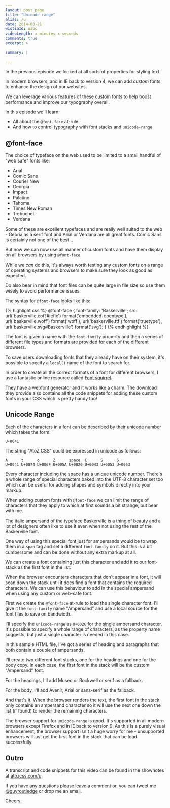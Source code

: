 ```yaml
---
layout: post_page
title: "Unicode-range"
alias: /u
date: 2014-08-21
wistiaId: uabc
videoLength: x minutes x seconds
comments: true
excerpt: >
  
summary: |
  
---
```


In the previous episode we looked at all sorts of properties for styling
text. 

In modern browsers, and in IE back to version 4, we can add *custom*
fonts to enhance the design of our websites.

We can leverage various features of these custom fonts to help boost
performance and improve our typography overall.

In this episode we'll learn:

* All about the `@font-face` at-rule
* And how to control typography with font stacks and `unicode-range`

## @font-face

The choice of typeface on the web used to be limited to a small handful
of "web safe" fonts like:

* Arial
* Comic Sans
* Courier New
* Georgia
* Impact
* Palatino
* Tahoma
* Times New Roman
* Trebuchet
* Verdana

Some of these are excellent typefaces and are really well suited to the
web - Georia as a serif font and Arial or Verdana are all great fonts.
Comic Sans is certainly not one of the best...

But now we can now use all manner of custom fonts and have them display
on all browsers by using `@font-face`. 

While we *can* do this, it's always worth testing any custom fonts on
a range of operating systems and browsers to make sure they look as good
as expected. 

Do also bear in mind that font files can be quite large in file size so
use them wisely to avoid performance issues.

The syntax for `@font-face` looks like this:

{% highlight css %}
@font-face {
	font-family: 'Baskerville';
	src: url('baskerville.eot?#iefix') format('embedded-opentype'), 
		 url('baskerville.woff') format('woff'), 
		 url('baskerville.ttf') format('truetype'),
		 url('baskerville.svg#Baskerville') format('svg');
}
{% endhighlight %}

The font is given a name with the `font-family` property and then
a series of different file types and formats are provided for each of
the different browsers.

To save users downloading fonts that they already have on their system,
it's possible to specify a `local()` name of the font to search for.

In order to create all the correct formats of a font for different
browsers, I use a fantastic online resource called [Font
squirrel](http://www.fontsquirrel.com). 

They have a webfont generator and it works like a charm. The download
they provide also contains all the code snippets for adding these custom
fonts in your CSS which is pretty handy too!

## Unicode Range

Each of the characters in a font can be described by their unicode
number which takes the form:

	U+0041

The string "AtoZ CSS" could be expressed in unicode as follows:

	A      t      o      Z      space  C      S      S
	U+0041 U+0074 U+006F U+005A U+0020 U+0043 U+0053 U+0053

Every character including the space has a unique unicode number. There's
a whole range of special characters baked into the UTF-8 character
set too which can be useful for adding shapes and symbols directly into
your markup.

When adding custom fonts with `@font-face` we can limit the range of
characters that they apply to which at first sounds a bit strange, but
bear with me.

The italic ampersand of the typeface Baskerville is a thing of beauty
and a lot of designers often like to use it even when not using the rest
of the Baskerville font.

One way of using this special font just for ampersands would be to wrap
them in a `span` tag and set a different `font-family` on it. But this
is a bit cumbersome and can be done without any extra markup at all.

We can create a font containing just this character and add it to our
font-stack as the first font in the list. 

When the browser encounters characters that don't appear in a font, it
will scan down the stack until it does find a font that contains the
required characters. We can use this behaviour to add in the special
ampersand when using any custom or web-safe font.

First we create the `@font-face` at-rule to load the single character
font. I'll give it the `font-family` name "Ampersand" and use a local
source for the font files to save on bandwidth.

I'll specify the `unicode-range` as `U+0026` for the single ampersand
character. It's possible to specify a whole range of characters, as the
property name suggests, but just a single character is needed in this
case.

In this sample HTML file, I've got a series of heading and paragraphs
that both contain a couple of ampersands.

I'll create two different font stacks, one for the headings and one for
the body copy. In each case, the first font in the stack will be the
custom "Ampersand" font. 

For the headings, I'll add Museo or Rockwell or serif as a fallback.

For the body, I'll add Avenir, Arial or sans-serif as the fallback.

And that's it. When the browser renders the text, the first font in the
stack only contains an ampersand character so it will use the next one
down the list (if found) to render the remaining characters.

The browser support for `unicode-range` is good. It's supported in all
modern browsers except Firefox and in IE back to version 9. As this is
a purely visual enhancement, the browser support isn't a huge worry for
me - unsupported browsers will just get the first font in the stack that
can be load successfully.

## Outro

A transcript and code snippets for this video can be found in the
shownotes at [atozcss.com/u](http://www.atozcss.com/u).

If you have any questions please leave a comment or, you can tweet me
[@guyroutledge](http://www.twitter.com/guyroutledge) or drop me an
email.

Cheers.
